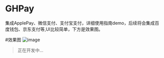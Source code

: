 # GHPay
集成ApplePay、微信支付、支付宝支付，详细使用指南demo，后续将会集成百度钱包、京东支付等,UI比较简单，下方是效果图。

#效果图
 ![image](https://github.com/shenAlexy/GHPay/blob/master/GHPay-demo/GHPay-demo/Resources/效果图.png)
 
> 正在开发中...
